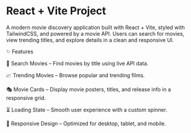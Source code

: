 # React + Vite Project

A modern movie discovery application built with React + Vite, styled with TailwindCSS, and powered by a movie API. Users can search for movies, view trending titles, and explore details in a clean and responsive UI.

✨ Features

🔎 Search Movies – Find movies by title using live API data.

📈 Trending Movies – Browse popular and trending films.

🎭 Movie Cards – Display movie posters, titles, and release info in a responsive grid.

⏳ Loading State – Smooth user experience with a custom spinner.

📱 Responsive Design – Optimized for desktop, tablet, and mobile.


